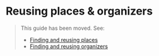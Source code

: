# Reusing places & organizers

<!-- 
  This page is not listed in the sidebar, but we should keep it for anyone that has the 
  URL bookmarked / in an email / ... as we cannot do a redirect from 1 page to 2 separate pages.
-->

> This guide has been moved. See:
> * [Finding and reusing places](places/finding-and-reusing-places.md)  
> * [Finding and reusing organizers](organizers/finding-and-reusing-organizers.md)
